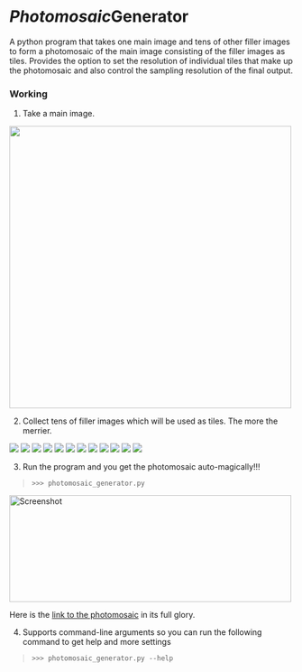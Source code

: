 # *Photomosaic***Generator**

A python program that takes one main image and tens of other filler images to form a photomosaic of the main image consisting of the filler images as tiles. Provides the option to set the resolution of individual tiles that make up the photomosaic and also control the sampling resolution of the final output.

### Working

1. Take a main image.

<img src="https://github.com/sarathsajan/photomosaic_generator/blob/master/main_image/img.jpg" width="500">




2. Collect tens of filler images which will be used as tiles. The more the merrier.

<img src="https://picsum.photos/200"> <img src="https://picsum.photos/201"> <img src="https://picsum.photos/199"> <img src="https://picsum.photos/202"> <img src="https://picsum.photos/203"> <img src="https://picsum.photos/198"> <img src="https://picsum.photos/197"> <img src="https://picsum.photos/204"> <img src="https://picsum.photos/205"> <img src="https://picsum.photos/202"> <img src="https://picsum.photos/196"> <img src="https://picsum.photos/206">




3. Run the program and you get the photomosaic auto-magically!!!

>`>>> photomosaic_generator.py`

<img src="https://i.paste.pics/9TCA0.png" width="500" height="189" alt="Screenshot">

Here is the [link to the photomosaic](https://drive.google.com/file/d/1drL4zTytPcjNhtJxCZqVFNnRZoJk9RLM/view?usp=sharing) in its full glory.

4. Supports command-line arguments so you can run the following command to get help and more settings

>`>>> photomosaic_generator.py --help`
